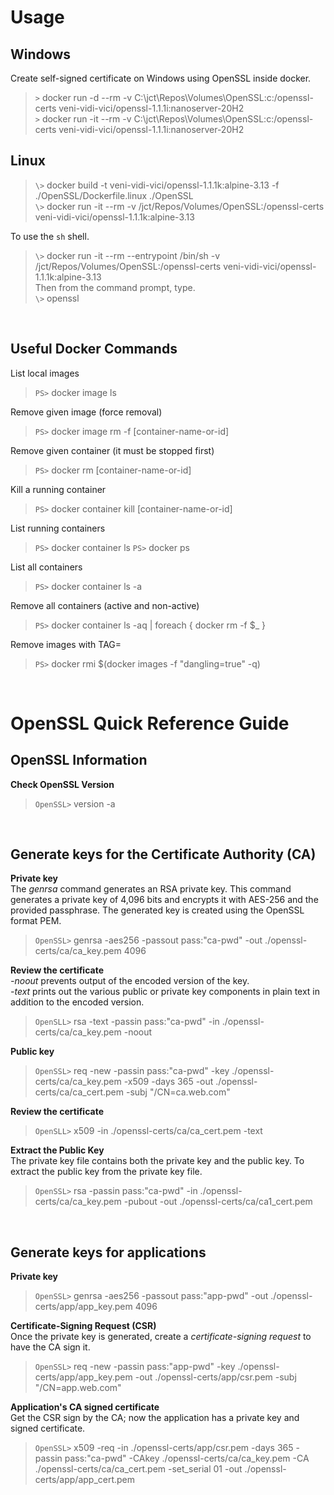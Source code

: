 Usage
=====
Windows
-------
Create self-signed certificate on Windows using OpenSSL inside docker.
>`>` docker run -d --rm -v C:\jct\Repos\Volumes\OpenSSL:c:/openssl-certs veni-vidi-vici/openssl-1.1.1i:nanoserver-20H2<br>
>`>` docker run -it --rm -v C:\jct\Repos\Volumes\OpenSSL:c:/openssl-certs veni-vidi-vici/openssl-1.1.1i:nanoserver-20H2

Linux
-----
>`\>` docker build -t veni-vidi-vici/openssl-1.1.1k:alpine-3.13 -f ./OpenSSL/Dockerfile.linux ./OpenSSL<br>
>`\>` docker run -it --rm -v /jct/Repos/Volumes/OpenSSL:/openssl-certs veni-vidi-vici/openssl-1.1.1k:alpine-3.13<br>

To use the `sh` shell.<br>
>`\>` docker run -it --rm --entrypoint /bin/sh -v /jct/Repos/Volumes/OpenSSL:/openssl-certs veni-vidi-vici/openssl-1.1.1k:alpine-3.13<br>
Then from the command prompt, type.<br>
`\>` openssl

<br>

Useful Docker Commands
----------------------
List local images
>`PS>` docker image ls

Remove given image (force removal)
>`PS>` docker image rm -f [container-name-or-id]

Remove given container (it must be stopped first)
>`PS>` docker rm [container-name-or-id]

Kill a running container
>`PS>` docker container kill [container-name-or-id]

List running containers
>`PS>` docker container ls
>`PS>` docker ps

List all containers
>`PS>` docker container ls -a

Remove all containers (active and non-active)
>`PS>` docker container ls -aq | foreach { docker rm -f $_ }

Remove images with TAG=<none>
>`PS>` docker rmi $(docker images -f "dangling=true" -q)

<br>

OpenSSL Quick Reference Guide
=============================
OpenSSL Information
-------------------
**Check OpenSSL Version**
>`OpenSSL>` version -a

<br>

Generate keys for the Certificate Authority (CA)
------------------------------------------------
**Private key**<br>
The *genrsa* command generates an RSA private key. This command generates a private key of 4,096 bits and encrypts it with AES-256 and the provided passphrase. The generated key is created using the OpenSSL format PEM.
>`OpenSSL>` genrsa -aes256 -passout pass:"ca-pwd" -out ./openssl-certs/ca/ca_key.pem 4096<br>

**Review the certificate**<br>
*-noout* prevents output of the encoded version of the key.<br>
*-text* prints out the various public or private key components in plain text in addition to the encoded version.
>`OpenSLL>` rsa -text -passin pass:"ca-pwd" -in ./openssl-certs/ca/ca_key.pem -noout

**Public key**
>`OpenSSL>` req -new -passin pass:"ca-pwd" -key ./openssl-certs/ca/ca_key.pem -x509 -days 365 -out ./openssl-certs/ca/ca_cert.pem -subj "/CN=ca.web.com"

**Review the certificate**
>`OpenSLL>` x509 -in ./openssl-certs/ca/ca_cert.pem -text

**Extract the Public Key**<br>
The private key file contains both the private key and the public key. To extract the public key from the private key file.
>`OpenSSL>` rsa -passin pass:"ca-pwd" -in ./openssl-certs/ca/ca_key.pem -pubout -out ./openssl-certs/ca/ca1_cert.pem

<br>

Generate keys for applications
------------------------------
**Private key**<br>
>`OpenSSL>` genrsa -aes256 -passout pass:"app-pwd" -out ./openssl-certs/app/app_key.pem 4096

**Certificate-Signing Request (CSR)**<br>
Once the private key is generated, create a *certificate-signing request* to have the CA sign it.
>`OpenSSL>` req -new -passin pass:"app-pwd" -key ./openssl-certs/app/app_key.pem -out ./openssl-certs/app/csr.pem -subj "/CN=app.web.com"

**Application's CA signed certificate**<br>
Get the CSR sign by the CA; now the application has a private key and signed certificate.
>`OpenSSL>` x509 -req -in ./openssl-certs/app/csr.pem -days 365 -passin pass:"ca-pwd" -CAkey ./openssl-certs/ca/ca_key.pem -CA ./openssl-certs/ca/ca_cert.pem -set_serial 01 -out ./openssl-certs/app/app_cert.pem
